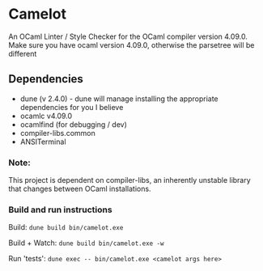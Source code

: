 # Camelot
An OCaml Linter / Style Checker for the OCaml compiler version 4.09.0.
Make sure you have ocaml version 4.09.0, otherwise the parsetree will be different

## Dependencies 
- dune (v 2.4.0) - dune will manage installing the appropriate dependencies for you I believe
- ocamlc v4.09.0
- ocamlfind (for debugging / dev)
- compiler-libs.common
- ANSITerminal

### Note:
This project is dependent on compiler-libs, an inherently unstable library that
changes between OCaml installations.

### Build and run instructions
Build:
`dune build bin/camelot.exe`

Build + Watch:
`dune build bin/camelot.exe -w`

Run 'tests':
`dune exec -- bin/camelot.exe <camelot args here>`